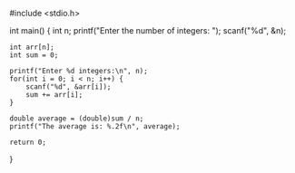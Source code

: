 #include <stdio.h>

int main() {
    int n;
    printf("Enter the number of integers: ");
    scanf("%d", &n);

    int arr[n];
    int sum = 0;

    printf("Enter %d integers:\n", n);
    for(int i = 0; i < n; i++) {
        scanf("%d", &arr[i]);
        sum += arr[i];
    }

    double average = (double)sum / n;
    printf("The average is: %.2f\n", average);

    return 0;
}
